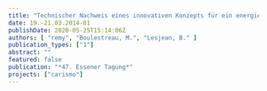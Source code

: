 ```yaml
---
title: "Technischer Nachweis eines innovativen Konzepts für ein energie-positives Klärwerk"
date: 19.-21.03.2014-01
publishDate: 2020-05-25T15:14:06Z
authors: [ "remy", "Boulestreau, M.", "Lesjean, B." ]
publication_types: ["1"]
abstract: ""
featured: false
publication: "*47. Essener Tagung*"
projects: ["carismo"]
---
```



